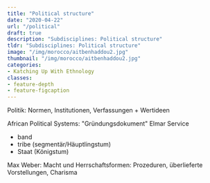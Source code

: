 ```yaml
---
title: "Political structure"
date: "2020-04-22"
url: "/political"
draft: true
description: "Subdisciplines: Political structure"
tldr: "Subdisciplines: Political structure"
image: "/img/morocco/aitbenhaddou2.jpg"
thumbnail: "/img/morocco/aitbenhaddou2.jpg"
categories:
- Katching Up With Ethnology
classes: 
- feature-depth
- feature-figcaption
---
```



<!--more-->



Politik: Normen, Institutionen, Verfassungen + Wertideen

African Political Systems: "Gründungsdokument"
Elmar Service
- band
- tribe (segmentär/Häuptlingstum)
- Staat (Königstum)

Max Weber: Macht und Herrschaftsformen: Prozeduren, überlieferte Vorstellungen, Charisma